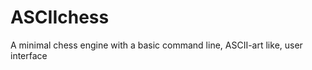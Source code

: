 ASCIIchess
==========

A minimal chess engine with a basic command line, ASCII-art like, user interface
